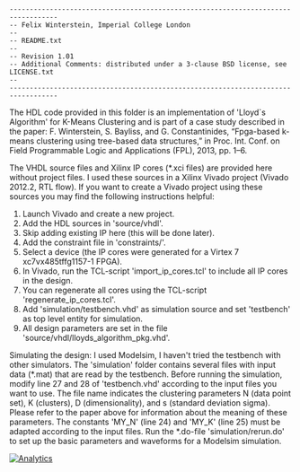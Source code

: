     ----------------------------------------------------------------------------------
    -- Felix Winterstein, Imperial College London
    -- 
    -- README.txt
    -- 
    -- Revision 1.01
    -- Additional Comments: distributed under a 3-clause BSD license, see LICENSE.txt
    -- 
    ----------------------------------------------------------------------------------

The HDL code provided in this folder is an implementation of 'Lloyd`s Algorithm' for K-Means Clustering and is part of a case study described in the paper:
F. Winterstein, S. Bayliss, and G. Constantinides, “Fpga-based k-means clustering using tree-based data structures,”
in Proc. Int. Conf. on Field Programmable Logic and Applications (FPL), 2013, pp. 1–6.

The VHDL source files and Xilinx IP cores (*.xci files) are provided here without project files.
I used these sources in a Xilinx Vivado project (Vivado 2012.2, RTL flow).
If you want to create a Vivado project using these sources you may find the following instructions helpful:

1) Launch Vivado and create a new project.
2) Add the HDL sources in 'source/vhdl'.
3) Skip adding existing IP here (this will be done later).
4) Add the constraint file in 'constraints/'.
5) Select a device (the IP cores were generated for a Virtex 7 xc7vx485tffg1157-1 FPGA).
6) In Vivado, run the TCL-script 'import_ip_cores.tcl' to include all IP cores in the design.
7) You can regenerate all cores using the TCL-script 'regenerate_ip_cores.tcl'.
8) Add 'simulation/testbench.vhd' as simulation source and set 'testbench' as top level entity for simulation.
9) All design parameters are set in the file 'source/vhdl/lloyds_algorithm_pkg.vhd'.

Simulating the design:
I used Modelsim, I haven't tried the testbench with other simulators.
The 'simulation' folder contains several files with input data (*.mat) that are read by the testbench.
Before running the simulation, modify line 27 and 28 of 'testbench.vhd' according to the input files you want to use.
The file name indicates the clustering parameters N (data point set), K (clusters), D (dimensionality), and s (standard deviation sigma). 
Please refer to the paper above for information about the meaning of these parameters. The constants 'MY_N' (line 24) and 'MY_K' (line 25) must be adapted according to the input files.
Run the *.do-file 'simulation/rerun.do' to set up the basic parameters and waveforms for a Modelsim simulation.

[![Analytics](https://ga-beacon.appspot.com/UA-62121621-1/FelixWinterstein/Vivado-KMeans/lloyds_algorithm_RTL/readme?pixel)](https://github.com/igrigorik/ga-beacon)

